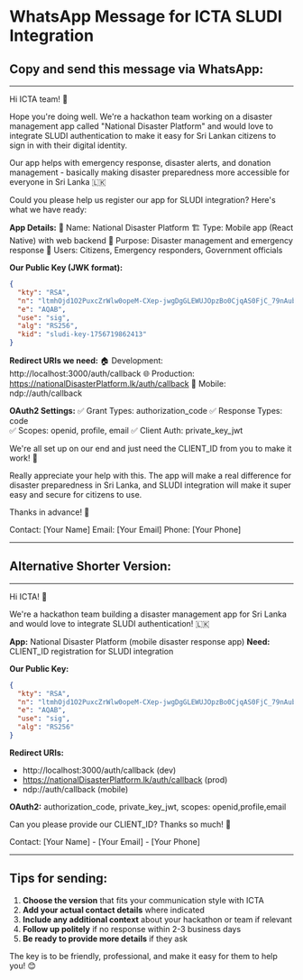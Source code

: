 # WhatsApp Message for ICTA SLUDI Integration

## Copy and send this message via WhatsApp:

---

Hi ICTA team! 👋

Hope you're doing well. We're a hackathon team working on a disaster management app called "National Disaster Platform" and would love to integrate SLUDI authentication to make it easy for Sri Lankan citizens to sign in with their digital identity.

Our app helps with emergency response, disaster alerts, and donation management - basically making disaster preparedness more accessible for everyone in Sri Lanka 🇱🇰

Could you please help us register our app for SLUDI integration? Here's what we have ready:

**App Details:**
📱 Name: National Disaster Platform
🏗️ Type: Mobile app (React Native) with web backend
🎯 Purpose: Disaster management and emergency response
👥 Users: Citizens, Emergency responders, Government officials

**Our Public Key (JWK format):**
```json
{
  "kty": "RSA",
  "n": "ltmhOjd1O2PuxcZrWlw0opeM-CXep-jwgDgGLEWUJOpzBo0CjqAS0FjC_79nAubxXEENdUDHPBG3MGYMOH2SANrpQlQ1gCeVkTkq30H-tkNBrqMkCJ5swQmeNgn5ruxnaFNUe0Nd3QLCI-sOLg3ALVl_N-HCsX3lZFl_B_k7MjmcxY3h-8ofsHVzI41eFqBZMeCAMvpwmFV-WiMvFGWaJMG5ejuMDO2sTyjJvDZqGdkdx8TKwcDmqo5JJbvPigTtk-yxyQDMTsVWmIIry3kg2QtRMQBaILvk1iIyqmxtZWW9Ea8fenqDejT7Mw1OP4eaOPHZ-J2Vr0XULMIJzeU04w",
  "e": "AQAB",
  "use": "sig",
  "alg": "RS256",
  "kid": "sludi-key-1756719862413"
}
```

**Redirect URIs we need:**
🏠 Development: http://localhost:3000/auth/callback
🌐 Production: https://nationalDisasterPlatform.lk/auth/callback
📱 Mobile: ndp://auth/callback

**OAuth2 Settings:**
✅ Grant Types: authorization_code
✅ Response Types: code  
✅ Scopes: openid, profile, email
✅ Client Auth: private_key_jwt

We're all set up on our end and just need the CLIENT_ID from you to make it work! 🚀

Really appreciate your help with this. The app will make a real difference for disaster preparedness in Sri Lanka, and SLUDI integration will make it super easy and secure for citizens to use.

Thanks in advance! 🙏

Contact: [Your Name]
Email: [Your Email]
Phone: [Your Phone]

---

## Alternative Shorter Version:

---

Hi ICTA! 👋

We're a hackathon team building a disaster management app for Sri Lanka and would love to integrate SLUDI authentication! 🇱🇰

**App:** National Disaster Platform (mobile disaster response app)
**Need:** CLIENT_ID registration for SLUDI integration

**Our Public Key:**
```json
{
  "kty": "RSA",
  "n": "ltmhOjd1O2PuxcZrWlw0opeM-CXep-jwgDgGLEWUJOpzBo0CjqAS0FjC_79nAubxXEENdUDHPBG3MGYMOH2SANrpQlQ1gCeVkTkq30H-tkNBrqMkCJ5swQmeNgn5ruxnaFNUe0Nd3QLCI-sOLg3ALVl_N-HCsX3lZFl_B_k7MjmcxY3h-8ofsHVzI41eFqBZMeCAMvpwmFV-WiMvFGWaJMG5ejuMDO2sTyjJvDZqGdkdx8TKwcDmqo5JJbvPigTtk-yxyQDMTsVWmIIry3kg2QtRMQBaILvk1iIyqmxtZWW9Ea8fenqDejT7Mw1OP4eaOPHZ-J2Vr0XULMIJzeU04w",
  "e": "AQAB",
  "use": "sig",
  "alg": "RS256"
}
```

**Redirect URIs:**
- http://localhost:3000/auth/callback (dev)
- https://nationalDisasterPlatform.lk/auth/callback (prod)
- ndp://auth/callback (mobile)

**OAuth2:** authorization_code, private_key_jwt, scopes: openid,profile,email

Can you please provide our CLIENT_ID? Thanks so much! 🙏

Contact: [Your Name] - [Your Email] - [Your Phone]

---

## Tips for sending:

1. **Choose the version** that fits your communication style with ICTA
2. **Add your actual contact details** where indicated
3. **Include any additional context** about your hackathon or team if relevant
4. **Follow up politely** if no response within 2-3 business days
5. **Be ready to provide more details** if they ask

The key is to be friendly, professional, and make it easy for them to help you! 😊
